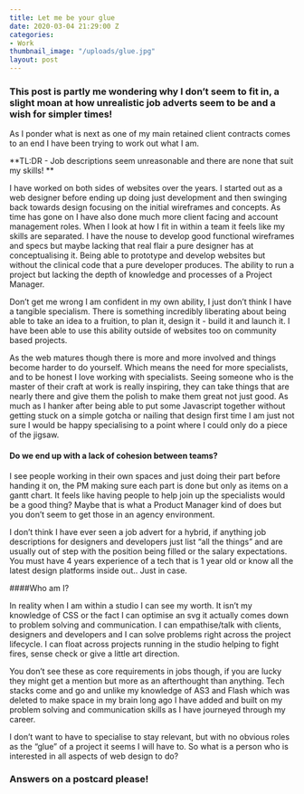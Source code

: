 ```yaml
---
title: Let me be your glue
date: 2020-03-04 21:29:00 Z
categories:
- Work
thumbnail_image: "/uploads/glue.jpg"
layout: post
---
```


### This post is partly me wondering why I don’t seem to fit in, a slight moan at how unrealistic job adverts seem to be and a wish for simpler times!

As I ponder what is next as one of my main retained client contracts comes to an end I have been trying to work out what I am. 

**TL:DR - Job descriptions seem unreasonable and there are none that suit my skills! **
<!--more-->

I have worked on both sides of websites over the years. I started out as a web designer before ending up doing just development and then swinging back towards design focusing on the initial wireframes and concepts. As time has gone on I have also done much more client facing and account management roles. When I look at how I fit in within a team it feels like my skills are separated. I have the nouse to develop good functional wireframes and specs but maybe lacking that real flair a pure designer has at conceptualising it. Being able to prototype and develop websites but without the clinical code that a pure developer produces. The ability to run a project but lacking the depth of knowledge and processes of a Project Manager.

Don’t get me wrong I am confident in my own ability,  I just don’t think I have a tangible specialism. There is something incredibly liberating about being able to take an idea to a fruition, to plan it, design it - build it and launch it. I have been able to use this ability outside of websites too on community based projects.

As the web matures though there is more and more involved and things become harder to do yourself. Which means the need for more specialists, and to be honest I love working with specialists. Seeing someone who is the master of their craft at work is really inspiring, they can take things that are nearly there and give them the polish to make them great not just good. As much as I hanker after being able to put some Javascript together without getting stuck on a simple gotcha or nailing that design first time I am just not sure I would be happy specialising to a point where I could only do a piece of the jigsaw. 

#### Do we end up with a lack of cohesion between teams? 

I see people working in their own spaces and just doing their part before handing it on, the PM making sure each part is done but only as items on a gantt chart. It feels like having people to help join up the specialists would be a good thing? Maybe that is what a Product Manager kind of does but you don’t seem to get those in an agency environment.

I don’t think I have ever seen a job advert for a hybrid, if anything job descriptions for designers and developers just list “all the things”  and are usually out of step with the position being filled or the salary expectations. You must have 4 years experience of a tech that is 1 year old or know all the latest design platforms inside out.. Just in case. 

####Who am I?

In reality when I am within a studio I can see my worth. It isn’t my knowledge of CSS or the fact I can optimise an svg it actually comes down to problem solving and communication. I can empathise/talk with clients, designers and developers and I can solve problems right across the project lifecycle. I can float across projects running in the studio helping to fight fires, sense check or give a little art direction.

You don’t see these as core requirements in jobs though, if you are lucky they might get a mention but more as an afterthought than anything. Tech stacks come and go and unlike  my knowledge of AS3 and Flash which was deleted to make space in my brain long ago I have added and built on my problem solving and communication skills as I have journeyed through my career.

I don’t want to have to specialise to stay relevant, but with no obvious roles as the “glue” of a project it seems I will have to. So what is a person who is interested in all aspects of web design to do? 

### Answers on a postcard please! 